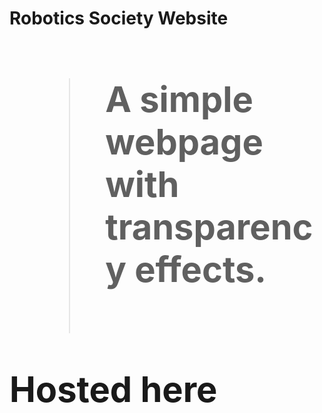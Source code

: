 
**<h1>Robotics Society Website<h1>**
>A simple webpage with transparency effects.
<br><br/>
<div><span href="https://alquama00s.github.io/roboticssocietykgec/">Hosted here</span></div>